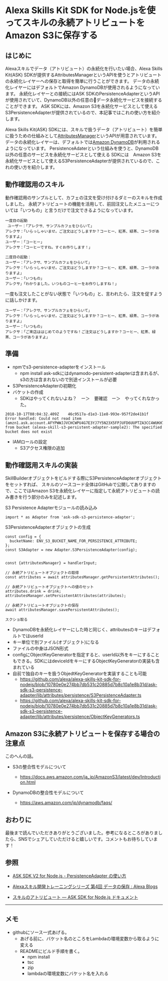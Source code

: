 # Alexa Skills Kit SDK for Node.jsを使ってスキルの永続アトリビュートをAmazon S3に保存する

## はじめに

Alexaスキルでデータ（アトリビュート）の永続化を行いたい場合、Alexa Skills Kit(ASK) SDKが提供するAttributesManagerというAPIを使うとアトリビュートの永続化レイヤーへの保存と取得を簡単に行うことができます。
データの永続化レイヤーにはデフォルトでAmazon DynamoDBが使用されるようになっています。
永続化レイヤーとの接続にはASK SDKのPersistenceAdapterというAPIが使用されていて、DynamoDB以外の任意のデータ永続化サービスを接続することができます。
ASK SDKには、Amazon S3を永続化サービスとして使えるS3PersistenceAdapterが提供されているので、本記事ではこれの使い方を紹介します。

Alexa Skills Kit(ASK) SDKには、スキルで扱うデータ（アトリビュート）を簡単に扱うための仕組みとして[AttributesManager](https://ask-sdk-for-nodejs.readthedocs.io/ja/latest/Managing-Attributes.html#attributesmanager)というAPIが用意されています。
データの永続化レイヤーは、デフォルトでは[Amazon DynamoDB](https://aws.amazon.com/jp/dynamodb/)が利用されるようになっています。
PersistenceAdaterという仕組みを使うと、DynamoDB以外の任意のサービスを永続化サービスとして使える
SDKには　Amazon S3を永続化サービスとして使えるS3PersistenceAdapterが提供されているので、これの使い方を紹介します。

## 動作確認用のスキル

動作確認用のサンプルとして、カフェの注文を受け付けるダミーのスキルを作成しました。
永続アトリビュートの機能を活用して、前回注文したメニューについては「いつもの」と言うだけで注文できるようになっています。

```
一度目の起動
 ユーザー：「アレクサ、サンプルカフェをひらいて」
アレクサ：「いらっしゃいませ。ご注文はどうしますか？コーヒー、紅茶、緑茶、コーラがありますよ」
ユーザー：「コーヒー」
アレクサ：「コーヒーですね。すぐお作りします！」

二度目の起動：
ユーザー：「アレクサ、サンプルカフェをひらいて」
アレクサ：「いらっしゃいませ。ご注文はどうしますか？コーヒー、紅茶、緑茶、コーラがありますよ」
ユーザー：「いつもの」
アレクサ」「わかりました。いつものコーヒーをお作りしますね！」
```

一度も注文したことがない状態で「いつもの」と、言われたら、注文を促すように話しかけます。

```
ユーザー：「アレクサ、サンプルカフェをひらいて」
アレクサ：「いらっしゃいませ。ご注文はどうしますか？コーヒー、紅茶、緑茶、コーラがありますよ」
ユーザー：「いつもの」
アレクサ：「ご来店ははじめてのようですね！ご注文はどうしますか？コーヒー、紅茶、緑茶、コーラがありますよ」
```

## 準備

- npmでs3-persistence-adapterをインストール
    - npm install ask-sdkにはdynamodo-persistent-adapterは含まれるが、s3の方は含まれないので別途インストールが必要
- S3PersistenceAdapterの初期化
- バケットの作成
    - SDKはやってくれないよね？　ー＞　要確認　ー＞　やってくれなかった。

```
2018-10-17T08:04:32.409Z	46c9517a-d1e3-11e8-993e-957f2de41b1f	Error handled: Could not read item (amzn1.ask.account.AFYPWWJJVCHCWPU4G7E3YJ7Y5N23X5FPJUFD6UUPTZA3CC4WUKH75F5WSMNWUYOKUILYTKIX3J3VG2BJ3FPJJVWS5F3ZS6HLGLJTWNCNAJIHW6QDYMX5JR6WXDMIXRD4HEK4QO2YK7L2TU2W53TV7NS3NEBNK4VFAB3PPOSF6ZNXS4W62QYGZ2XBSQG44KPEICOZBAVRID3GMGY) from bucket (alexa-skill-s3-persistent-adapter-sample2): The specified bucket does not exist
```

- IAMロールの設定
    - S3アクセス権限の追加

## 動作確認用スキルの実装

SkillBuilderオブジェクトをビルドする際にS3PersistenceAdapterオブジェクトをセットすれば、
スキルのソースコード全体はGitHubで公開してありますので、ここではAmazon S3を永続化レイヤーに指定して永続アトリビュートの読み書きを行う部分のみを記述します。

S3 Persistence Adapterモジュールの読み込み
```
import * as Adapter from 'ask-sdk-s3-persistence-adapter';
```

S3PersistenceAdapterオブジェクトの生成
```
const config = {
  bucketName: ENV_S3_BUCKET_NAME_FOR_PERSISTENCE_ATTRIBUTE;
};
const S3Adapter = new Adapter.S3PersistenceAdapter(config);
```

```

```

```
const {attributesManager} = handlerInput;

// 永続アトリビュートオブジェクトの取得
const attributes = await attributesManager.getPersistentAttributes();

// 永続アトリビュートオブジェクトへの値のセット
attributes.drink = drink;
attributesManager.setPersistentAttributes(attributes);

// 永続アトリビュートオブジェクトの保存
await attributesManager.savePersistentAttributes();
```


```
スクショ取る
```

- DynamoDBを永続化レイヤーにした時と同じく、attributesのキーはデフォルトではuserId
- キー単位で別ファイル(オブジェクト)になる
- ファイルの中身はJSON形式
- configにObjectKeyGeneratorを指定すると、userId以外をキーにすることもできる。SDKにはdeviceIdをキーにするObjectKeyGeneratorの実装も含まれている
- 自前で独自のキーを扱うObjedtKeyGeneratorを実装することも可能
    - https://github.com/alexa/alexa-skills-kit-sdk-for-nodejs/blob/10780e0e274bb7db531c20885d7b8c10a1e8b31d/ask-sdk-s3-persistence-adapter/lib/attributes/persistence/S3PersistenceAdapter.ts
    - https://github.com/alexa/alexa-skills-kit-sdk-for-nodejs/blob/10780e0e274bb7db531c20885d7b8c10a1e8b31d/ask-sdk-s3-persistence-adapter/lib/attributes/persistence/ObjectKeyGenerators.ts

## Amazon S3に永続アトリビュートを保存する場合の注意点

このへんの話。
- S3の整合性モデルについて
    - https://docs.aws.amazon.com/ja_jp/AmazonS3/latest/dev/Introduction.html

- DynamoDBの整合性モデルについて
    - https://aws.amazon.com/jp/dynamodb/faqs/


## おわりに

最後まで読んでいただきありがとうございました。参考になるところがありましたら、SNSでシェアしていただけると嬉しいです。コメントもお待ちしています！

## 参照

- [ASK SDK V2 for Node.js - PersistenceAdapter の使い方](https://qiita.com/toshimin/items/7c2ff8d61052cf59824a)

- [Alexaスキル開発トレーニングシリーズ 第4回 データの保存 : Alexa Blogs](https://developer.amazon.com/ja/blogs/alexa/post/4144a8ea-7549-4c44-a4bd-e94cb93807ea/chapter4-jp)

- [スキルのアトリビュート — ASK SDK for Node.js ドキュメント](https://ask-sdk-for-nodejs.readthedocs.io/ja/latest/Managing-Attributes.html#id5)

---

## メモ


- githubにソース一式あげる。
    - あげる前に、バケット名のところをLambdaの環境変数から取るように変える
    - READMEにビルド手順を書く。
        - npm install
        - tsc
        - zip
        - lambdaの環境変数にバケット名を入れる
